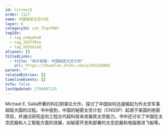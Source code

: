 ```yaml
---
id: litrmxi5
order: 1127
name: 中国秘密太空计划
layer: 6
categoryId: cat_7hqnYMGY
tagIds:
  - tag_onKpmFeH
  - tag_I0IT7RYe
  - tag_VD3UVioQ
aliases: []
titledLinks:
  - title: "相关链接: 中国秘密太空计划"
    url: https://zhuanlan.zhihu.com/p/561258003
parent: ""
relatedEntries: []
timelineEvents: []
nsfw: false
lastUpdated: 1758087125
---
```


Michael E. Salla所著的科幻阴谋论大作，探讨了中国如何迅速崛起为外太空军事超级大国的过程。书中提到，中国的秘密太空计划（CNSSP）起源于美国的绝密项目，并通过研究逆向工程古代超科技来发展其太空能力。书中还讨论了中国在太空武器和人工智能方面的进展，如秘密开发和部署的太空武器和电磁推进飞船等。